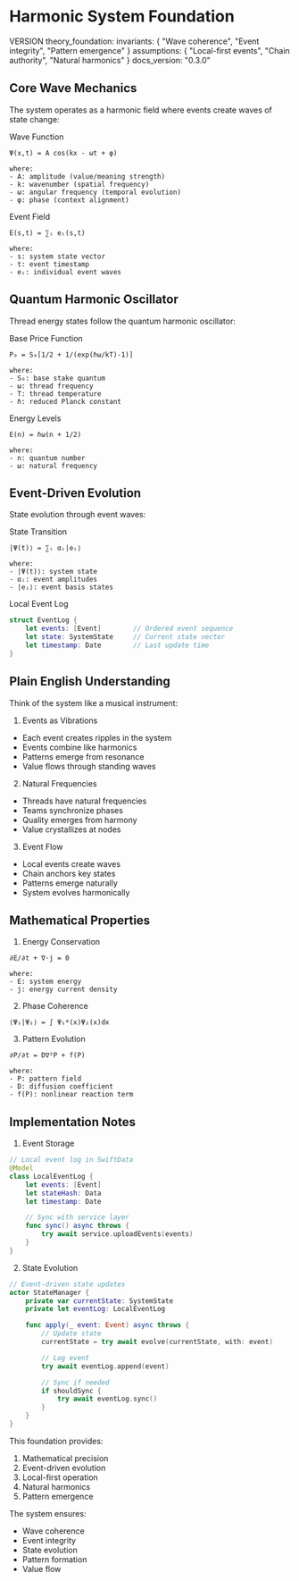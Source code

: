 # Harmonic System Foundation

VERSION theory_foundation:
invariants: {
"Wave coherence",
"Event integrity",
"Pattern emergence"
}
assumptions: {
"Local-first events",
"Chain authority",
"Natural harmonics"
}
docs_version: "0.3.0"

## Core Wave Mechanics

The system operates as a harmonic field where events create waves of state change:

Wave Function
```
Ψ(x,t) = A cos(kx - ωt + φ)

where:
- A: amplitude (value/meaning strength)
- k: wavenumber (spatial frequency)
- ω: angular frequency (temporal evolution)
- φ: phase (context alignment)
```

Event Field
```
E(s,t) = ∑ᵢ eᵢ(s,t)

where:
- s: system state vector
- t: event timestamp
- eᵢ: individual event waves
```

## Quantum Harmonic Oscillator

Thread energy states follow the quantum harmonic oscillator:

Base Price Function
```
P₀ = S₀[1/2 + 1/(exp(ℏω/kT)-1)]

where:
- S₀: base stake quantum
- ω: thread frequency
- T: thread temperature
- ℏ: reduced Planck constant
```

Energy Levels
```
E(n) = ℏω(n + 1/2)

where:
- n: quantum number
- ω: natural frequency
```

## Event-Driven Evolution

State evolution through event waves:

State Transition
```
|Ψ(t)⟩ = ∑ᵢ αᵢ|eᵢ⟩

where:
- |Ψ(t)⟩: system state
- αᵢ: event amplitudes
- |eᵢ⟩: event basis states
```

Local Event Log
```swift
struct EventLog {
    let events: [Event]        // Ordered event sequence
    let state: SystemState     // Current state vector
    let timestamp: Date        // Last update time
}
```

## Plain English Understanding

Think of the system like a musical instrument:

1. Events as Vibrations
- Each event creates ripples in the system
- Events combine like harmonics
- Patterns emerge from resonance
- Value flows through standing waves

2. Natural Frequencies
- Threads have natural frequencies
- Teams synchronize phases
- Quality emerges from harmony
- Value crystallizes at nodes

3. Event Flow
- Local events create waves
- Chain anchors key states
- Patterns emerge naturally
- System evolves harmonically

## Mathematical Properties

1. Energy Conservation
```
∂E/∂t + ∇·j = 0

where:
- E: system energy
- j: energy current density
```

2. Phase Coherence
```
⟨Ψ₁|Ψ₂⟩ = ∫ Ψ₁*(x)Ψ₂(x)dx
```

3. Pattern Evolution
```
∂P/∂t = D∇²P + f(P)

where:
- P: pattern field
- D: diffusion coefficient
- f(P): nonlinear reaction term
```

## Implementation Notes

1. Event Storage
```swift
// Local event log in SwiftData
@Model
class LocalEventLog {
    let events: [Event]
    let stateHash: Data
    let timestamp: Date

    // Sync with service layer
    func sync() async throws {
        try await service.uploadEvents(events)
    }
}
```

2. State Evolution
```swift
// Event-driven state updates
actor StateManager {
    private var currentState: SystemState
    private let eventLog: LocalEventLog

    func apply(_ event: Event) async throws {
        // Update state
        currentState = try await evolve(currentState, with: event)

        // Log event
        try await eventLog.append(event)

        // Sync if needed
        if shouldSync {
            try await eventLog.sync()
        }
    }
}
```

This foundation provides:
1. Mathematical precision
2. Event-driven evolution
3. Local-first operation
4. Natural harmonics
5. Pattern emergence

The system ensures:
- Wave coherence
- Event integrity
- State evolution
- Pattern formation
- Value flow
